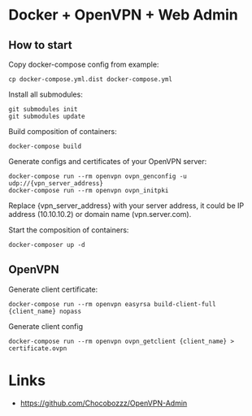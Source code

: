 # Docker + OpenVPN + Web Admin

## How to start

Copy docker-compose config from example:

    cp docker-compose.yml.dist docker-compose.yml

Install all submodules:

    git submodules init
    git submodules update

Build composition of containers:

    docker-compose build

Generate configs and certificates of your OpenVPN server:

    docker-compose run --rm openvpn ovpn_genconfig -u udp://{vpn_server_address}
    docker-compose run --rm openvpn ovpn_initpki

Replace {vpn_server_address} with your server address, it could be
IP address (10.10.10.2) or domain name (vpn.server.com).

Start the composition of containers:

    docker-composer up -d

## OpenVPN

Generate client certificate:

    docker-compose run --rm openvpn easyrsa build-client-full {client_name} nopass

Generate client config

    docker-compose run --rm openvpn ovpn_getclient {client_name} > certificate.ovpn

# Links

* https://github.com/Chocobozzz/OpenVPN-Admin
